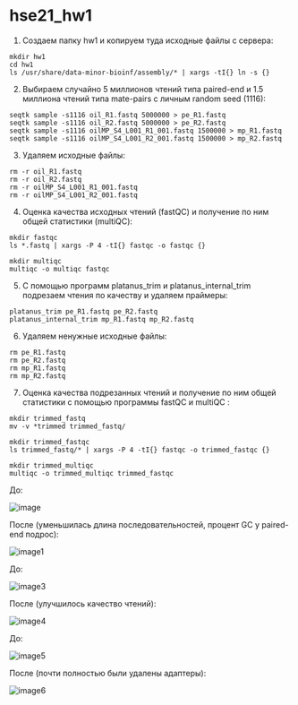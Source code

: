 # hse21_hw1
1. Создаем папку hw1 и копируем туда исходные файлы с сервера:
```
mkdir hw1
cd hw1
ls /usr/share/data-minor-bioinf/assembly/* | xargs -tI{} ln -s {}
```
2. Выбираем случайно 5 миллионов чтений типа paired-end и 1.5 миллиона чтений типа mate-pairs с личным random seed (1116):
```
seqtk sample -s1116 oil_R1.fastq 5000000 > pe_R1.fastq
seqtk sample -s1116 oil_R2.fastq 5000000 > pe_R2.fastq
seqtk sample -s1116 oilMP_S4_L001_R1_001.fastq 1500000 > mp_R1.fastq
seqtk sample -s1116 oilMP_S4_L001_R2_001.fastq 1500000 > mp_R2.fastq
```
3. Удаляем исходные файлы:
```
rm -r oil_R1.fastq
rm -r oil_R2.fastq
rm -r oilMP_S4_L001_R1_001.fastq
rm -r oilMP_S4_L001_R2_001.fastq
```
4. Оценка качества исходных чтений (fastQC) и получение по ним общей статистики (multiQC):
```
mkdir fastqc
ls *.fastq | xargs -P 4 -tI{} fastqc -o fastqc {}

mkdir multiqc
multiqc -o multiqc fastqc
```
5. С помощью программ platanus_trim и platanus_internal_trim подрезаем чтения по качеству и удаляем праймеры:
```
platanus_trim pe_R1.fastq pe_R2.fastq 
platanus_internal_trim mp_R1.fastq mp_R2.fastq  
```
6. Удаляем ненужные исходные файлы:
```
rm pe_R1.fastq
rm pe_R2.fastq
rm mp_R1.fastq
rm mp_R2.fastq
```
7. Оценка качества подрезанных чтений и получение по ним общей статистики с помощью программы fastQC и multiQC :
```
mkdir trimmed_fastq
mv -v *trimmed trimmed_fastq/
```
```
mkdir trimmed_fastqc
ls trimmed_fastq/* | xargs -P 4 -tI{} fastqc -o trimmed_fastqc {}
```
```
mkdir trimmed_multiqc
multiqc -o trimmed_multiqc trimmed_fastqc
```
До:

![image](https://user-images.githubusercontent.com/93256219/139110718-e28af320-f379-49de-a9e5-a673a509cce9.png)

После (уменьшилась длина последовательностей, процент GC у paired-end подрос):

![image1](https://user-images.githubusercontent.com/93256219/139110930-a350973c-1794-4863-8c35-8f9301113d7c.png)


До:

![image3](https://user-images.githubusercontent.com/93256219/139112046-21dc1576-0af6-4add-a8e5-edbac3b68268.png)

После (улучшилось качество чтений):

![image4](https://user-images.githubusercontent.com/93256219/139112203-6623ea86-9d66-4649-9838-b3ad7b7ee20a.png)

До:

![image5](https://user-images.githubusercontent.com/93256219/139112515-4264efee-4a7c-4a4d-849b-ed1f6cf33844.png)

После (почти полностью были удалены адаптеры):

![image6](https://user-images.githubusercontent.com/93256219/139112540-60877e91-d162-4e19-803c-35b26c47df35.png)

